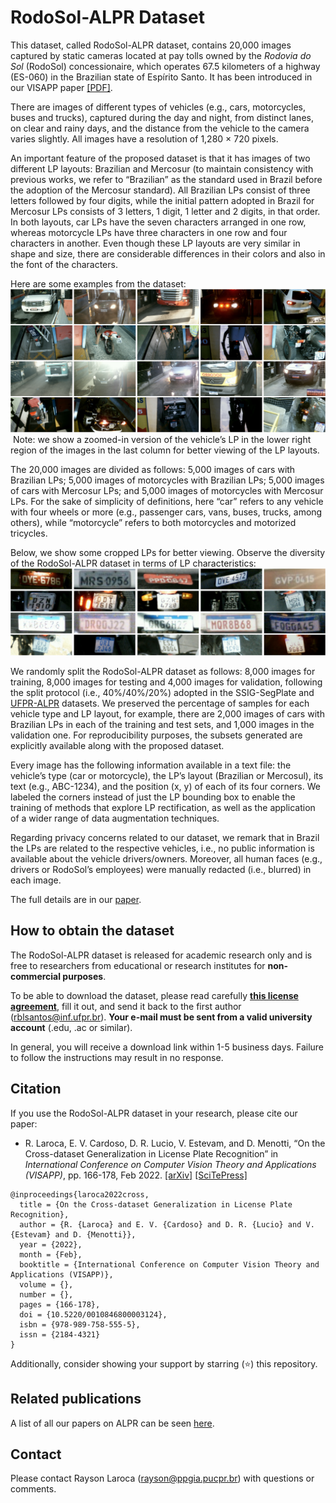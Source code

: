 # RodoSol-ALPR Dataset

This dataset, called RodoSol-ALPR dataset, contains 20,000 images captured by static cameras located at pay tolls owned by the *Rodovia do Sol* (RodoSol) concessionaire, which operates 67.5 kilometers of a highway (ES-060) in the Brazilian state of Espírito Santo. It has been introduced in our VISAPP paper [[PDF]](./pdfs/laroca2022cross.pdf).

There are images of different types of vehicles (e.g., cars, motorcycles, buses and trucks), captured during the day and night, from distinct lanes, on clear and rainy days, and the distance from the vehicle to the camera varies slightly. All images have a resolution of 1,280 × 720 pixels.

An important feature of the proposed dataset is that it has images of two different LP layouts: Brazilian and Mercosur (to maintain consistency with previous works, we refer to “Brazilian” as the standard used in Brazil before the adoption of the Mercosur standard). All Brazilian LPs consist of three letters followed by four digits, while the initial pattern adopted in Brazil for Mercosur LPs consists of 3 letters, 1 digit, 1 letter and 2 digits, in that order. In both layouts, car LPs have the seven characters arranged in one row, whereas motorcycle LPs have three characters in one row and four characters in another. Even though these LP layouts are very similar in shape and size, there are considerable differences in their colors and also in the font of the characters.

Here are some examples from the dataset:  
<img src="./media/samples.png"/> Note: we show a zoomed-in version of the vehicle’s LP in the lower right region of the images in the last column for better viewing of the LP layouts.
<br>

The 20,000 images are divided as follows: 5,000 images of cars with Brazilian LPs; 5,000 images of motorcycles with Brazilian LPs; 5,000 images of cars with Mercosur LPs; and 5,000 images of motorcycles with Mercosur LPs. For the sake of simplicity of definitions, here “car” refers to any vehicle with four wheels or more (e.g., passenger cars, vans, buses, trucks, among others), while “motorcycle” refers to both motorcycles and motorized tricycles.

Below, we show some cropped LPs for better viewing. Observe the diversity of the RodoSol-ALPR dataset in terms of LP characteristics:
<img src="./media/samples-cropped.png"/>
<br>

We randomly split the RodoSol-ALPR dataset as follows: 8,000 images for training, 8,000 images for testing and 4,000 images for validation, following the split protocol (i.e., 40%/40%/20%) adopted in the SSIG-SegPlate and [UFPR-ALPR](https://github.com/raysonlaroca/ufpr-alpr-dataset) datasets. We preserved the percentage of samples for each vehicle type and LP layout, for example, there are 2,000 images of cars with Brazilian LPs in each of the training and test sets, and 1,000 images in the validation one. For reproducibility purposes, the subsets generated are explicitly available along with the proposed dataset.

Every image has the following information available in a text file: the vehicle’s type (car or motorcycle), the LP’s layout (Brazilian or Mercosul), its text (e.g., ABC-1234), and the position (x, y) of each of its four corners. We labeled the corners instead of just the LP bounding box to enable the training of methods that explore LP rectification, as well as the application of a wider range of data augmentation techniques.

Regarding privacy concerns related to our dataset, we remark that in Brazil the LPs are related to the respective vehicles, i.e., no public information is available about the vehicle drivers/owners. Moreover, all human faces (e.g., drivers or RodoSol’s employees) were manually redacted (i.e., blurred) in each image.

The full details are in our [paper](./pdfs/laroca2022cross.pdf).

## How to obtain the dataset

The RodoSol-ALPR dataset is released for academic research only and is free to researchers from educational or research institutes for **non-commercial purposes**. 

To be able to download the dataset, please read carefully [**this license agreement**](./pdfs/license-agreement.pdf), fill it out, and send it back to the first author ([rblsantos@inf.ufpr.br](mailto:rblsantos@inf.ufpr.br)). **Your e-mail must be sent from a valid university account** (.edu, .ac or similar).

In general, you will receive a download link within 1-5 business days. Failure to follow the instructions may result in no response.

## Citation

If you use the RodoSol-ALPR dataset in your research, please cite our paper:

* R. Laroca, E. V. Cardoso, D. R. Lucio, V. Estevam, and D. Menotti, “On the Cross-dataset Generalization in License Plate Recognition” in *International Conference on Computer Vision Theory and Applications (VISAPP)*, pp. 166-178, Feb 2022. [[arXiv]](https://arxiv.org/abs/2201.00267) [[SciTePress]](https://doi.org/10.5220/0010846800003124)

```
@inproceedings{laroca2022cross,
  title = {On the Cross-dataset Generalization in License Plate Recognition},
  author = {R. {Laroca} and E. V. {Cardoso} and D. R. {Lucio} and V. {Estevam} and D. {Menotti}},
  year = {2022},
  month = {Feb},
  booktitle = {International Conference on Computer Vision Theory and Applications (VISAPP)},
  volume = {},
  number = {},
  pages = {166-178},
  doi = {10.5220/0010846800003124},
  isbn = {978-989-758-555-5},
  issn = {2184-4321}
}
```

Additionally, consider showing your support by starring (:star:) this repository.

## Related publications

A list of all our papers on ALPR can be seen [here](https://scholar.google.com/scholar?hl=pt-BR&as_sdt=0%2C5&as_ylo=2018&q=allintitle%3A+plate+OR+license+OR+vehicle+author%3A%22Rayson+Laroca%22&btnG=).

## Contact

Please contact Rayson Laroca ([rayson@ppgia.pucpr.br](mailto:rayson@ppgia.pucpr.br)) with questions or comments.

